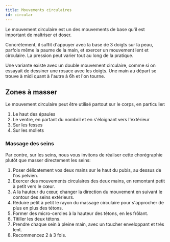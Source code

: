 ```yaml
---
title: Mouvements circulaires
id: circular
---
```


Le mouvement circulaire est un des mouvements de base qu'il est important de maîtriser et doser.

Concrètement, il suffit d'appuyer avec la base de 3 doigts sur la peau, parfois même la paume de la main, et exercer un mouvement lent et circulaire. La pression peut varier tout au long de la pratique.

Une variante existe avec un double mouvement circulaire, comme si on essayait de dessiner une rosace avec les doigts.
Une main au départ se trouve à midi quant à l'autre à 6h et l'on tourne.

## Zones à masser

Le mouvement circulaire peut être utilisé partout sur le corps, en particulier:

1. Le haut des épaules
1. Le ventre, en partant du nombril et en s'éloignant vers l'extérieur
1. Sur les fesses
1. Sur les mollets

### Massage des seins

Par contre, sur les seins, nous vous invitons de réaliser cette chorégraphie plutôt que masser directement les seins:

1. Poser délicatement vos deux mains sur le haut du pubis, au dessus de l'os pelvien.
1. Exercer des mouvements circulaires des deux mains, en remontant petit à petit vers le cœur.
1. A la hauteur du cœur, changer la direction du mouvement en suivant le contour des seins extérieurs.
1. Réduire petit à petit le rayon du massage circulaire pour s'approcher de plus en plus des tétons.
1. Former des micro-cercles à la hauteur des tétons, en les frôlant.
1. Titiller les deux tétons.
1. Prendre chaque sein à pleine main, avec un toucher enveloppant et très lent.
1. Recommencez 2 à 3 fois.
